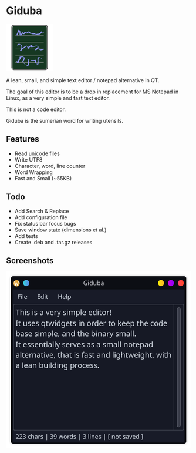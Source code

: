 # Giduba

![A notepad written in unknown cursive](./icons/icon.png)

A lean, small, and simple text editor / notepad alternative in QT.

The goal of this editor is to be a drop in replacement for MS Notepad in Linux, as a very simple and fast text editor.

This is not a code editor.

Giduba is the sumerian word for writing utensils.

## Features

- Read unicode files
- Write UTF8
- Character, word, line counter
- Word Wrapping
- Fast and Small (~55KB)

## Todo

- Add Search & Replace
- Add configuration file
- Fix status bar focus bugs
- Save window state (dimensions et al.)
- Add tests
- Create .deb and .tar.gz releases

## Screenshots

![A screen shot of giduba in kde plasma](./images/screenshot.png)

